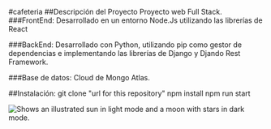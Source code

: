 #cafeteria
##Descripción del Proyecto
Proyecto web Full Stack.
###FrontEnd: Desarrollado en un entorno Node.Js utilizando
las librerías de React

###BackEnd: Desarrollado con Python, utilizando pip como gestor de dependencias
e implementando las librerías de Django y Djando Rest Framework.

###Base de datos: Cloud de Mongo Atlas.

##Instalación:
git clone "url for this repository"
npm install
npm run start

<picture>
  <source media="(prefers-color-scheme: dark)" srcset="https://user-images.githubusercontent.com/25423296/163456776-7f95b81a-f1ed-45f7-b7ab-8fa810d529fa.png">
  <source media="(prefers-color-scheme: light)" srcset="https://user-images.githubusercontent.com/25423296/163456779-a8556205-d0a5-45e2-ac17-42d089e3c3f8.png">
  <img alt="Shows an illustrated sun in light mode and a moon with stars in dark mode." src="https://user-images.githubusercontent.com/25423296/163456779-a8556205-d0a5-45e2-ac17-42d089e3c3f8.png">
</picture>
